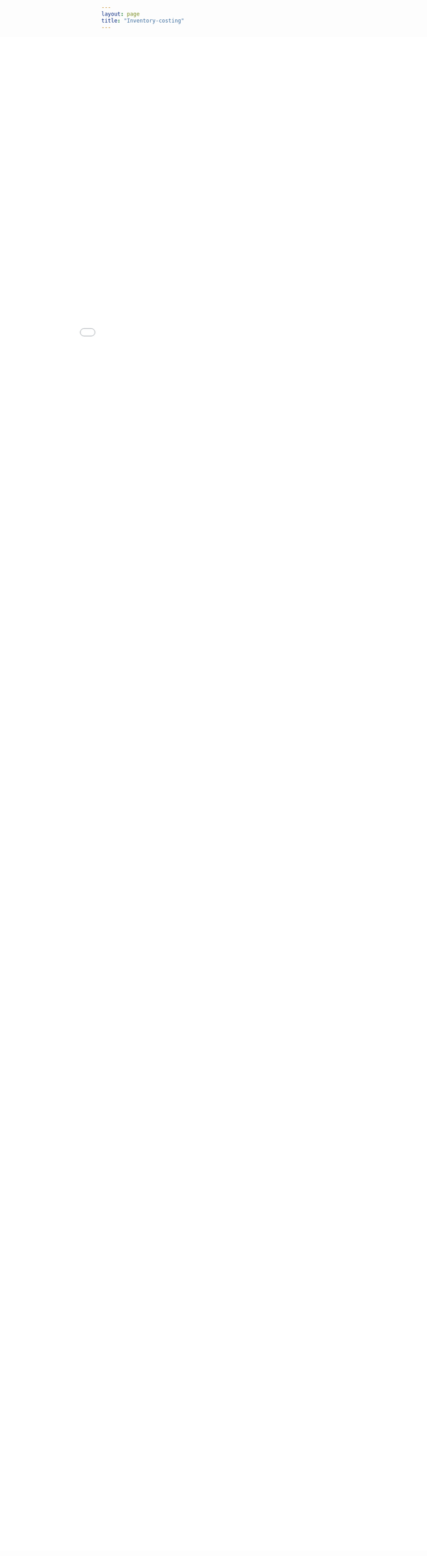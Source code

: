 ```yaml
---
layout: page
title: "Inventory-costing"
---
```

<style>
/* Break out of the narrow container */
.page-content,
.wrapper,
.container {
    max-width: none !important;
    width: 100% !important;
    padding: 0 !important;
    margin: 0 !important;
}

/* Full width iframe container */
.full-width-container {
    width: 100vw;
    margin-left: calc(-50vw + 50%);
    height: 85vh;
    position: relative;
}
</style>

<div class="full-width-container">
    <iframe src="/assets/Inventory-costing.html" 
            style="width: 100%; height: 100%; border: none;">
    </iframe>
</div>
